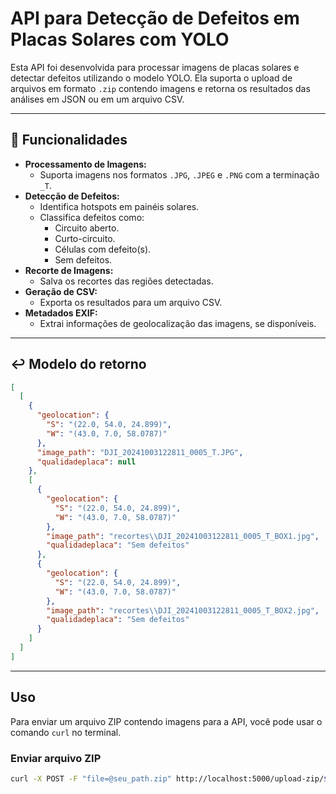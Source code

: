 # API para Detecção de Defeitos em Placas Solares com YOLO

Esta API foi desenvolvida para processar imagens de placas solares e detectar defeitos utilizando o modelo YOLO. Ela suporta o upload de arquivos em formato `.zip` contendo imagens e retorna os resultados das análises em JSON ou em um arquivo CSV.

---

## 🔧 Funcionalidades

- **Processamento de Imagens:**
  - Suporta imagens nos formatos `.JPG`, `.JPEG` e `.PNG` com a terminação `_T`.
- **Detecção de Defeitos:**
  - Identifica hotspots em painéis solares.
  - Classifica defeitos como:
    - Circuito aberto.
    - Curto-circuito.
    - Células com defeito(s).
    - Sem defeitos.
- **Recorte de Imagens:**
  - Salva os recortes das regiões detectadas.
- **Geração de CSV:**
  - Exporta os resultados para um arquivo CSV.
- **Metadados EXIF:**
  - Extrai informações de geolocalização das imagens, se disponíveis.

---

## ↩️ Modelo do retorno

```json
[
  [
    {
      "geolocation": {
        "S": "(22.0, 54.0, 24.899)",
        "W": "(43.0, 7.0, 58.0787)"
      },
      "image_path": "DJI_20241003122811_0005_T.JPG",
      "qualidadeplaca": null
    },
    [
      {
        "geolocation": {
          "S": "(22.0, 54.0, 24.899)",
          "W": "(43.0, 7.0, 58.0787)"
        },
        "image_path": "recortes\\DJI_20241003122811_0005_T_BOX1.jpg",
        "qualidadeplaca": "Sem defeitos"
      },
      {
        "geolocation": {
          "S": "(22.0, 54.0, 24.899)",
          "W": "(43.0, 7.0, 58.0787)"
        },
        "image_path": "recortes\\DJI_20241003122811_0005_T_BOX2.jpg",
        "qualidadeplaca": "Sem defeitos"
      }
    ]
  ]
]
```
---

## Uso

Para enviar um arquivo ZIP contendo imagens para a API, você pode usar o comando `curl` no terminal.

### Enviar arquivo ZIP

```bash
curl -X POST -F "file=@seu_path.zip" http://localhost:5000/upload-zip/$nome_da_missão
